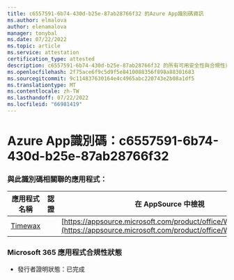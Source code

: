 ```yaml
---
title: c6557591-6b74-430d-b25e-87ab28766f32 的Azure App識別碼資訊
ms.author: elmalova
author: elenamalova
manager: tonybal
ms.date: 07/22/2022
ms.topic: article
ms.service: attestation
certification_type: attested
description: c6557591-6b74-430d-b25e-87ab28766f32 的所有可用安全性與合規性資訊。
ms.openlocfilehash: 2f75ace6f9c5d9f5e8410088356f898a88301683
ms.sourcegitcommit: 9c114837630164e4c4965abc220743e2b08a1df5
ms.translationtype: MT
ms.contentlocale: zh-TW
ms.lasthandoff: 07/22/2022
ms.locfileid: "66981419"
---
```

# <a name="azure-app-id-c6557591-6b74-430d-b25e-87ab28766f32"></a>Azure App識別碼：c6557591-6b74-430d-b25e-87ab28766f32


### <a name="apps-associated-with-this-id"></a>與此識別碼相關聯的應用程式：
| **應用程式名稱** | **認證** | **在 AppSource 中檢視** |
|--------------|---------------|-----------------------|
| [Timewax](../forward/WA200004428.md) |  | [https://appsource.microsoft.com/product/office/WA200004428](https://appsource.microsoft.com/product/office/WA200004428) |

### <a name="microsoft-365-app-compliance-status"></a>Microsoft 365 應用程式合規性狀態
- 發行者證明狀態：已完成
